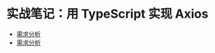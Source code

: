 # 实战笔记：用 TypeScript 实现 Axios

* [需求分析](https://github.com/zg-zhang/nokebook/blob/master/project/axios-zeguo/features.md)
* [需求分析](https://github.com/zg-zhang/nokebook/blob/master/project/axios-zeguo/features.md)

